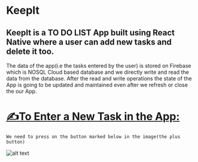 # KeepIt

## KeepIt is a TO DO LIST App built using React Native where a user can add  new tasks and delete it too.

  The data of the app(i.e the tasks entered by the user) is stored  on  Firebase which is NOSQL Cloud based database and we directly write
 and read the data from the database. After the read and write operations the state of the App is going to be updated and maintained even after we refresh or close
 the our App.
 
 
 #  <U> ✍To Enter a New Task in the App:</U>
 
    We need to press on the button marked below in the image(the plus button)
 
 ![alt text](https://github.com/chittrakumari/TO-DO-LIST-APP-using-React-Native/blob/main/How%20to%20enter%20a%20new%20Task.jpeg)
